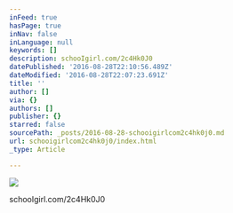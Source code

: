 ```yaml
---
inFeed: true
hasPage: true
inNav: false
inLanguage: null
keywords: []
description: schooIgirl.com/2c4Hk0J0
datePublished: '2016-08-28T22:10:56.489Z'
dateModified: '2016-08-28T22:07:23.691Z'
title: ''
author: []
via: {}
authors: []
publisher: {}
starred: false
sourcePath: _posts/2016-08-28-schooigirlcom2c4hk0j0.md
url: schooigirlcom2c4hk0j0/index.html
_type: Article

---
```

![](https://the-grid-user-content.s3-us-west-2.amazonaws.com/9a769bfa-6f02-4a7d-bd70-c008cfeab2a4.jpg)

schooIgirl.com/2c4Hk0J0